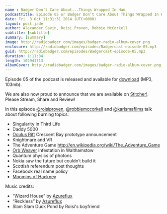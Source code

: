 ```yaml
---
name : Badger Don’t Care About...Things Wrapped In Ham
podcastTitle: Episode 05 or Badger Don’t Care About Things Wrapped In Ham
date: Fri  3 Oct 11:31:31 2014 (UTC+0000)
layout: post.jade
author: Alexander Savin, Roisi Proven, Robbie McCorkell
subtitle: [subtitle]
summary: [summary]
image: http://radiobadger.com/images/badger-radio-album-cover.png
enclosure: http://radiobadger.com/episodes/Badgercast-episode-05.mp3
guid: http://radiobadger.com/episodes/Badgercast-episode-05.mp3
duration: 1:11:34
length: 102941713
albumCover: http://radiobadger.com/images/badger-radio-album-cover.png
---
```


Episode 05 of the podcast is released and available for [download](http://radiobadger.com/episodes/Badgercast-episode-05.mp3) (MP3, 103mb).

We are also now proud to announce that we are available on [Stitcher!](http://www.stitcher.com/s?fid=54313&refid=stpr). Please Stream, Share and Review!

In this episode [@roisiproven](https://twitter.com/roisiproven), [@robbiemccorkell](https://twitter.com/robbiemccorkell) and [@karismafilms](https://twitter.com/karismafilms) talk about following burning topics:

* Singularity in Third Life
* Daddy 5000
* [Oculus Rift](http://www.eurogamer.net/articles/2014-09-22-new-oculus-rift-prototype-crescent-bay-unveiled) Crescent Bay prototype announcement
* Knightmare and VR
* The Adventure Game http://en.wikipedia.org/wiki/The_Adventure_Game
* [Orb Weaver](http://en.wikipedia.org/wiki/Orb-weaver_spider) infestation in Walthamstow
* Quantum physics of photons
* Nokia saw the future but couldn’t build it
* Scottish referendum post thoughts
* Facebook real name policy
* [Moomins of Hackney](http://www.healthystuffe8.co.uk/about.html)

Music credits:
* “Wizard House” by [Azureflux](http://freemusicarchive.org/music/Azureflux/Mean_Machine/01_azureflux_-_wizard_house)
* “Reckless” by [Azureflux](http://freemusicarchive.org/music/Azureflux/Mean_Machine/04_azureflux_-_reckless)
* Slam Slam Duck Pond by Roisi's boyfriend

